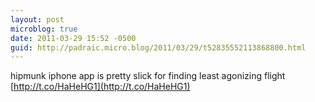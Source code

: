 ```yaml
---
layout: post
microblog: true
date: 2011-03-29 15:52 -0500
guid: http://padraic.micro.blog/2011/03/29/t52835552113868800.html
---
```

hipmunk iphone app is pretty slick for finding least agonizing flight [http://t.co/HaHeHG1](http://t.co/HaHeHG1)
